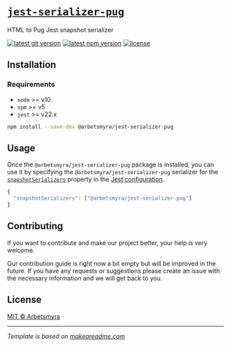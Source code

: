 # [`jest-serializer-pug`](https://github.com/arbetsmyra/jest-serializer-pug)

HTML to Pug Jest snapshot serializer

[![latest git version](https://img.shields.io/github/v/tag/arbetsmyra/jest-serializer-pug?label=version)](https://github.com/arbetsmyra/jest-serializer-pug)
[![latest npm version](https://img.shields.io/npm/v/@arbetsmyra/jest-serializer-pug)](https://www.npmjs.com/package/@arbetsmyra/jest-serializer-pug)
[![license](https://img.shields.io/github/license/arbetsmyra/jest-serializer-pug)](https://github.com/arbetsmyra/jest-serializer-pug/blob/master/LICENSE)

## Installation

### Requirements

- `node` >= v10
- `npm` >= v5
- `jest` >= v22.x

```bash
npm install --save-dev @arbetsmyra/jest-serializer-pug
```

## Usage

Once the `@arbetsmyra/jest-serializer-pug` package is installed, you can use it by specifying the `@arbetsmyra/jest-serializer-pug` serializer for the [`snapshotSerializers`](https://jestjs.io/docs/en/configuration#snapshotserializers-arraystring) property in the [Jest configuration](https://jestjs.io/docs/en/configuration).

```js
{
  "snapshotSerializers": ["@arbetsmyra/jest-serializer-pug"]
}
```

## Contributing

If you want to contribute and make our project better, your help is very welcome.

Our contribution guide is right now a bit empty but will be improved in the future. If you have any requests or suggestions please create an issue with the necessary information and we will get back to you.

## License

[MIT © Arbetsmyra](https://choosealicense.com/licenses/mit/)

---

_Template is based on [makeareadme.com](https://www.makeareadme.com/#readme-101)_
